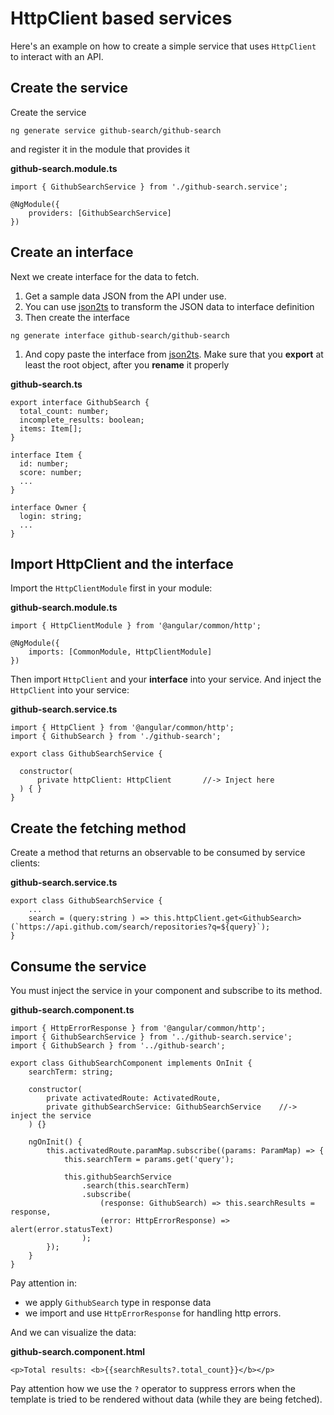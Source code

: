 # HttpClient based services

Here's an example on how to create a simple service that uses `HttpClient` to interact with an API.

## Create the service

Create the service

`ng generate service github-search/github-search`

and register it in the module that provides it

**github-search.module.ts**

```
import { GithubSearchService } from './github-search.service';

@NgModule({
    providers: [GithubSearchService]
})
```

## Create an interface

Next we create interface for the data to fetch.

1. Get a sample data JSON from the API under use.
1. You can use [json2ts](http://www.jsontots.com) to transform the JSON data to interface definition
1. Then create the interface

```
ng generate interface github-search/github-search
```

1. And copy paste the interface from [json2ts](http://www.jsontots.com). Make sure that you **export** at least the root object, after you **rename** it properly

**github-search.ts**

```
export interface GithubSearch {
  total_count: number;
  incomplete_results: boolean;
  items: Item[];
}

interface Item {
  id: number;
  score: number;
  ...
}

interface Owner {
  login: string;
  ...
}
```

## Import HttpClient and the interface

Import the `HttpClientModule` first in your module:

**github-search.module.ts**
```
import { HttpClientModule } from '@angular/common/http';

@NgModule({
    imports: [CommonModule, HttpClientModule]
})
```

Then import `HttpClient` and your **interface** into your service. And inject the `HttpClient` into your service:

**github-search.service.ts**
```
import { HttpClient } from '@angular/common/http';
import { GithubSearch } from './github-search';

export class GithubSearchService {

  constructor(
      private httpClient: HttpClient       //-> Inject here
  ) { }
}
```

## Create the fetching method

Create a method that returns an observable to be consumed by service clients:

**github-search.service.ts**
```
export class GithubSearchService {
    ...
    search = (query:string ) => this.httpClient.get<GithubSearch>(`https://api.github.com/search/repositories?q=${query}`);
}
```

## Consume the service

You must inject the service in your component and subscribe to its method.

**github-search.component.ts**
```
import { HttpErrorResponse } from '@angular/common/http';
import { GithubSearchService } from '../github-search.service';
import { GithubSearch } from '../github-search';

export class GithubSearchComponent implements OnInit {
    searchTerm: string;

    constructor(
        private activatedRoute: ActivatedRoute,
        private githubSearchService: GithubSearchService    //-> inject the service
    ) {}

    ngOnInit() {
        this.activatedRoute.paramMap.subscribe((params: ParamMap) => {
            this.searchTerm = params.get('query');

            this.githubSearchService
                .search(this.searchTerm)
                .subscribe(
                    (response: GithubSearch) => this.searchResults = response,
                    (error: HttpErrorResponse) => alert(error.statusText)
                );
        });
    }
}
```

Pay attention in:
* we apply `GithubSearch` type in response data
* we import and use `HttpErrorResponse` for handling http errors.

And we can visualize the data:

**github-search.component.html**
```
<p>Total results: <b>{{searchResults?.total_count}}</b></p>
```

Pay attention how we use the `?` operator to suppress errors when the template is tried to be rendered without data (while they are being fetched).
